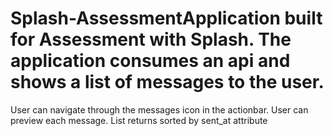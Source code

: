 # Splash-AssessmentApplication built for Assessment with Splash. The application consumes an api and shows a list of messages to the user. 
User can navigate through the messages icon in the actionbar. 
User can preview each message.
List returns sorted by sent_at attribute

